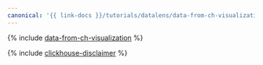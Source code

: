 ```yaml
---
canonical: '{{ link-docs }}/tutorials/datalens/data-from-ch-visualization'
---
```


{% include [data-from-ch-visualization](../../_tutorials/datalens/data-from-ch-visualization.md) %}

{% include [clickhouse-disclaimer](../../_includes/clickhouse-disclaimer.md) %}

